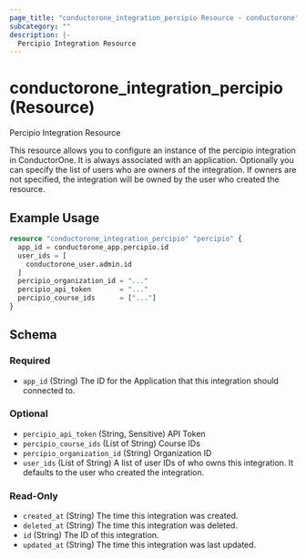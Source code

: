 ```yaml
---
page_title: "conductorone_integration_percipio Resource - conductorone"
subcategory: ""
description: |-
  Percipio Integration Resource
---
```


# conductorone_integration_percipio (Resource)

Percipio Integration Resource

This resource allows you to configure an instance of the percipio integration in ConductorOne.
It is always associated with an application. Optionally you can specify the list of users who are owners of the integration.
If owners are not specified, the integration will be owned by the user who created the resource.

## Example Usage

```terraform
resource "conductorone_integration_percipio" "percipio" {
  app_id = conductorone_app.percipio.id
  user_ids = [
    conductorone_user.admin.id
  ]
  percipio_organization_id = "..."
  percipio_api_token       = "..."
  percipio_course_ids      = ["..."]
}
```

<!-- schema generated by tfplugindocs -->
## Schema

### Required

- `app_id` (String) The ID for the Application that this integration should connected to.

### Optional

- `percipio_api_token` (String, Sensitive) API Token
- `percipio_course_ids` (List of String) Course IDs
- `percipio_organization_id` (String) Organization ID
- `user_ids` (List of String) A list of user IDs of who owns this integration. It defaults to the user who created the integration.

### Read-Only

- `created_at` (String) The time this integration was created.
- `deleted_at` (String) The time this integration was deleted.
- `id` (String) The ID of this integration.
- `updated_at` (String) The time this integration was last updated.
